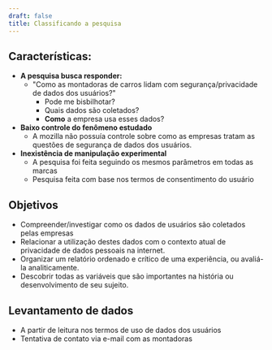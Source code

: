 ```yaml
---
draft: false
title: Classificando a pesquisa
---
```


## Características:

- **A pesquisa busca responder:**
	- "Como as montadoras de carros lidam com segurança/privacidade de dados dos usuários?"
		- Pode me bisbilhotar?
		- Quais dados são coletados?
		- **Como** a empresa usa esses dados?
- **Baixo controle do fenômeno estudado**
	- A mozilla não possuía controle sobre como as empresas tratam as questões de segurança de dados dos usuários.
- **Inexistência de manipulação experimental**
	- A pesquisa foi feita seguindo os mesmos parâmetros em todas as marcas
	- Pesquisa feita com base nos termos de consentimento do usuário

## Objetivos

- Compreender/investigar como os dados de usuários são coletados pelas empresas
- Relacionar a utilização destes dados com o contexto atual de privacidade de dados pessoais na internet.
- Organizar um relatório ordenado e crítico de uma experiência, ou avaliá-la analiticamente.
- Descobrir todas as variáveis que são importantes na história ou desenvolvimento de seu sujeito.


## Levantamento de dados

- A partir de leitura nos termos de uso de dados dos usuários
- Tentativa de contato via e-mail com as montadoras


